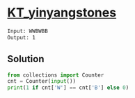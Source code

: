 # [KT_yinyangstones](https://open.kattis.com/problems/yinyangstones)



```txt
Input: WWBWBB
Output: 1
```

## Solution

```py
from collections import Counter
cnt = Counter(input())
print(1 if cnt['W'] == cnt['B'] else 0)
```
